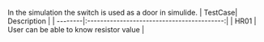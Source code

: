 In the simulation the switch is used as a door in simulide.
| TestCase|     Description                                | 
| --------|:------------------------------------------:|
| HR01 | User can be able to know resistor value    | 

